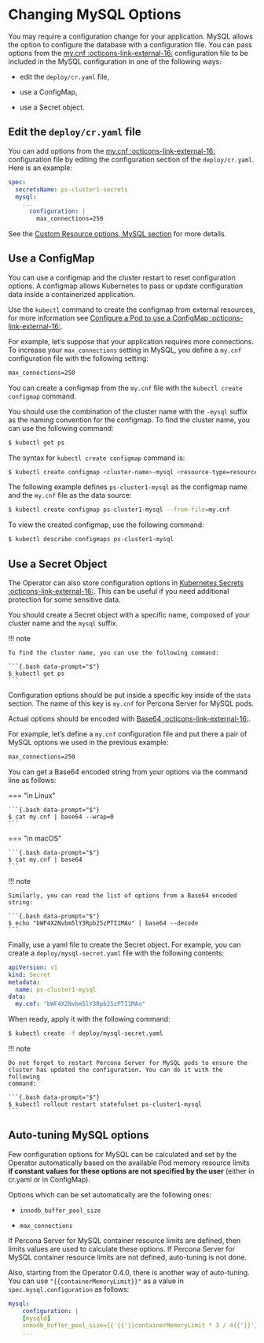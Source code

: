 # Changing MySQL Options

You may require a configuration change for your application. MySQL
allows the option to configure the database with a configuration file.
You can pass options from the
[my.cnf :octicons-link-external-16:](https://dev.mysql.com/doc/refman/8.0/en/option-files.html)
configuration file to be included in the MySQL configuration in one of the
following ways:

* edit the `deploy/cr.yaml` file,

* use a ConfigMap,

* use a Secret object.

## Edit the `deploy/cr.yaml` file

You can add options from the
[my.cnf :octicons-link-external-16:](https://dev.mysql.com/doc/refman/8.0/en/option-files.html)
configuration file by editing the configuration section of the
`deploy/cr.yaml`. Here is an example:

```yaml
spec:
  secretsName: ps-cluster1-secrets
  mysql:
    ...
      configuration: |
        max_connections=250
```

See the [Custom Resource options, MySQL section](operator.md#operator-mysql-section)
for more details.

## Use a ConfigMap

You can use a configmap and the cluster restart to reset configuration
options. A configmap allows Kubernetes to pass or update configuration
data inside a containerized application.

Use the `kubectl` command to create the configmap from external
resources, for more information see [Configure a Pod to use a
ConfigMap :octicons-link-external-16:](https://kubernetes.io/docs/tasks/configure-pod-container/configure-pod-configmap/#create-a-configmap).

For example, let’s suppose that your application requires more
connections. To increase your `max_connections` setting in MySQL, you
define a `my.cnf` configuration file with the following setting:

```default
max_connections=250
```

You can create a configmap from the `my.cnf` file with the
`kubectl create configmap` command.

You should use the combination of the cluster name with the `-mysql`
suffix as the naming convention for the configmap. To find the cluster
name, you can use the following command:

```{.bash data-prompt="$"}
$ kubectl get ps
```

The syntax for `kubectl create configmap` command is:

```{.bash data-prompt="$"}
$ kubectl create configmap <cluster-name>-mysql <resource-type=resource-name>
```

The following example defines `ps-cluster1-mysql` as the configmap name and the
`my.cnf` file as the data source:

```{.bash data-prompt="$"}
$ kubectl create configmap ps-cluster1-mysql --from-file=my.cnf
```

To view the created configmap, use the following command:

```{.bash data-prompt="$"}
$ kubectl describe configmaps ps-cluster1-mysql
```

## Use a Secret Object

The Operator can also store configuration options in [Kubernetes Secrets :octicons-link-external-16:](https://kubernetes.io/docs/concepts/configuration/secret/).
This can be useful if you need additional protection for some sensitive data.

You should create a Secret object with a specific name, composed of your cluster
name and the `mysql` suffix.

!!! note

    To find the cluster name, you can use the following command:

    ```{.bash data-prompt="$"}
    $ kubectl get ps
    ```

Configuration options should be put inside a specific key inside of the `data`
section. The name of this key is `my.cnf` for Percona Server for MySQL pods.

Actual options should be encoded with [Base64 :octicons-link-external-16:](https://en.wikipedia.org/wiki/Base64).

For example, let’s define a `my.cnf` configuration file and put there a pair
of MySQL options we used in the previous example:

```default
max_connections=250
```

You can get a Base64 encoded string from your options via the command line as
follows:

=== "in Linux"

    ```{.bash data-prompt="$"}
    $ cat my.cnf | base64 --wrap=0
    ```

=== "in macOS"

    ```{.bash data-prompt="$"}
    $ cat my.cnf | base64
    ```

!!! note

    Similarly, you can read the list of options from a Base64 encoded
    string:

    ```{.bash data-prompt="$"}
    $ echo "bWF4X2Nvbm5lY3Rpb25zPTI1MAo" | base64 --decode
    ```

Finally, use a yaml file to create the Secret object. For example, you can
create a `deploy/mysql-secret.yaml` file with the following contents:

```yaml
apiVersion: v1
kind: Secret
metadata:
  name: ps-cluster1-mysql
data:
  my.cnf: "bWF4X2Nvbm5lY3Rpb25zPTI1MAo"
```

When ready, apply it with the following command:

```{.bash data-prompt="$"}
$ kubectl create -f deploy/mysql-secret.yaml
```

!!! note

    Do not forget to restart Percona Server for MySQL pods to ensure the
    cluster has updated the configuration. You can do it with the following
    command:

    ```{.bash data-prompt="$"}
    $ kubectl rollout restart statefulset ps-cluster1-mysql
    ```

## Auto-tuning MySQL options

Few configuration options for MySQL can be calculated and set by the Operator
automatically based on the available Pod memory resource limits
**if constant values for these options are not specified by the user** (either
in cr.yaml or in ConfigMap).

Options which can be set automatically are the following ones:

* `innodb_buffer_pool_size`

* `max_connections`

If Percona Server for MySQL container resource limits are defined, then limits
values are used to calculate these options. If Percona Server for MySQL
container resource limits are not defined, auto-tuning is not done.

Also, starting from the Operator 0.4.0, there is another way of auto-tuning.
You can use `"{{containerMemoryLimit}}"` as a value in `spec.mysql.configuration`
as follows:

```yaml
mysql:
    configuration: |
    [mysqld]
    innodb_buffer_pool_size={{'{{'}}containerMemoryLimit * 3 / 4{{'}}'}}
    ...
```
